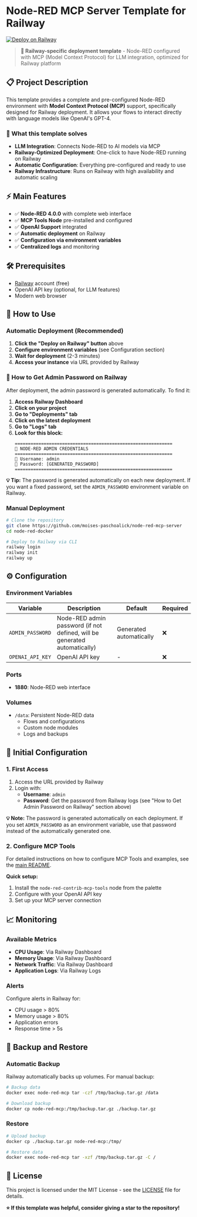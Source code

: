 # Node-RED MCP Server Template for Railway

[![Deploy on Railway](https://railway.app/button.svg)](https://railway.com/deploy/node-red-mcp)

> **🚀 Railway-specific deployment template** - Node-RED configured with MCP (Model Context Protocol) for LLM integration, optimized for Railway platform

## 📋 Project Description

This template provides a complete and pre-configured Node-RED environment with **Model Context Protocol (MCP)** support, specifically designed for Railway deployment. It allows your flows to interact directly with language models like OpenAI's GPT-4.

### 🎯 What this template solves

- **LLM Integration**: Connects Node-RED to AI models via MCP
- **Railway-Optimized Deployment**: One-click to have Node-RED running on Railway
- **Automatic Configuration**: Everything pre-configured and ready to use
- **Railway Infrastructure**: Runs on Railway with high availability and automatic scaling

## ⚡ Main Features

- ✅ **Node-RED 4.0.0** with complete web interface
- ✅ **MCP Tools Node** pre-installed and configured
- ✅ **OpenAI Support** integrated
- ✅ **Automatic deployment** on Railway
- ✅ **Configuration via environment variables**
- ✅ **Centralized logs** and monitoring

## 🛠️ Prerequisites

- [Railway](https://railway.app) account (free)
- OpenAI API key (optional, for LLM features)
- Modern web browser

## 🚀 How to Use

### Automatic Deployment (Recommended)

1. **Click the "Deploy on Railway" button** above
2. **Configure environment variables** (see Configuration section)
3. **Wait for deployment** (2-3 minutes)
4. **Access your instance** via URL provided by Railway

### 🔐 How to Get Admin Password on Railway

After deployment, the admin password is generated automatically. To find it:

1. **Access Railway Dashboard**
2. **Click on your project**
3. **Go to "Deployments" tab**
4. **Click on the latest deployment**
5. **Go to "Logs" tab**
6. **Look for this block:**
   ```
   ============================================================
   🚀 NODE-RED ADMIN CREDENTIALS
   ============================================================
   👤 Username: admin
   🔑 Password: [GENERATED_PASSWORD]
   ============================================================
   ```

**💡 Tip:** The password is generated automatically on each new deployment. If you want a fixed password, set the `ADMIN_PASSWORD` environment variable on Railway.

### Manual Deployment

```bash
# Clone the repository
git clone https://github.com/moises-paschoalick/node-red-mcp-server
cd node-red-docker

# Deploy to Railway via CLI
railway login
railway init
railway up
```

## ⚙️ Configuration

### Environment Variables

| Variable | Description | Default | Required |
|----------|-------------|---------|----------|
| `ADMIN_PASSWORD` | Node-RED admin password (if not defined, will be generated automatically) | Generated automatically | ❌ |
| `OPENAI_API_KEY` | OpenAI API key | - | ❌ |

### Ports

- **1880**: Node-RED web interface

### Volumes

- `/data`: Persistent Node-RED data
  - Flows and configurations
  - Custom node modules
  - Logs and backups


## 🔧 Initial Configuration

### 1. First Access

1. Access the URL provided by Railway
2. Login with:
   - **Username**: `admin`
   - **Password**: Get the password from Railway logs (see "How to Get Admin Password on Railway" section above)

**💡 Note:** The password is generated automatically on each deployment. If you set `ADMIN_PASSWORD` as an environment variable, use that password instead of the automatically generated one.

### 2. Configure MCP Tools

For detailed instructions on how to configure MCP Tools and examples, see the [main README](../README.md#how-to-run).

**Quick setup:**
1. Install the `node-red-contrib-mcp-tools` node from the palette
2. Configure with your OpenAI API key
3. Set up your MCP server connection

## 📈 Monitoring

### Available Metrics

- **CPU Usage**: Via Railway Dashboard
- **Memory Usage**: Via Railway Dashboard
- **Network Traffic**: Via Railway Dashboard
- **Application Logs**: Via Railway Logs

### Alerts

Configure alerts in Railway for:
- CPU usage > 80%
- Memory usage > 80%
- Application errors
- Response time > 5s

## 🔄 Backup and Restore

### Automatic Backup

Railway automatically backs up volumes. For manual backup:

```bash
# Backup data
docker exec node-red-mcp tar -czf /tmp/backup.tar.gz /data

# Download backup
docker cp node-red-mcp:/tmp/backup.tar.gz ./backup.tar.gz
```

### Restore

```bash
# Upload backup
docker cp ./backup.tar.gz node-red-mcp:/tmp/

# Restore data
docker exec node-red-mcp tar -xzf /tmp/backup.tar.gz -C /
```

## 📄 License

This project is licensed under the MIT License - see the [LICENSE](LICENSE) file for details.


**⭐ If this template was helpful, consider giving a star to the repository!**